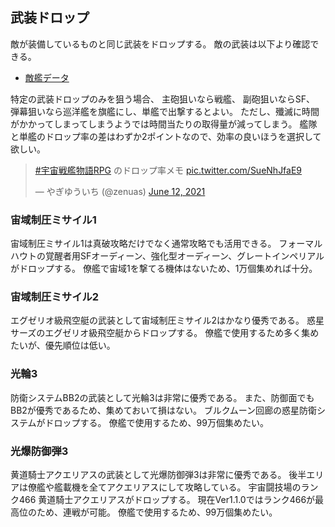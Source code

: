 ## 武装ドロップ

敵が装備しているものと同じ武装をドロップする。
敵の武装は以下より確認できる。

* [敵艦データ](https://docs.google.com/spreadsheets/d/1VJwT5TLADusvgFh__hNiPMehEG7NptADB-4GO-5hSI4/edit?usp=sharing)

特定の武装ドロップのみを狙う場合、
主砲狙いなら戦艦、
副砲狙いならSF、
弾幕狙いなら巡洋艦を旗艦にし、単艦で出撃するとよい。
ただし、殲滅に時間がかかってしまってしまうようでは時間当たりの取得量が減ってしまう。
艦隊と単艦のドロップ率の差はわずか2ポイントなので、効率の良いほうを選択して欲しい。

<blockquote class="twitter-tweet"><p lang="ja" dir="ltr"><a href="https://twitter.com/hashtag/%E5%AE%87%E5%AE%99%E6%88%A6%E8%89%A6%E7%89%A9%E8%AA%9ERPG?src=hash&amp;ref_src=twsrc%5Etfw">#宇宙戦艦物語RPG</a> のドロップ率メモ <a href="https://t.co/SueNhJfaE9">pic.twitter.com/SueNhJfaE9</a></p>&mdash; やぎゆういち (@zenuas) <a href="https://twitter.com/zenuas/status/1403690220298465281?ref_src=twsrc%5Etfw">June 12, 2021</a></blockquote> <script async src="https://platform.twitter.com/widgets.js" charset="utf-8"></script>


### 宙域制圧ミサイル1
宙域制圧ミサイル1は真破攻略だけでなく通常攻略でも活用できる。
フォーマルハウトの覚醒者用SFオーディーン、強化型オーディーン、グレートインペリアルがドロップする。
僚艦で宙域1を撃てる機体はないため、1万個集めれば十分。

### 宙域制圧ミサイル2
エグゼリオ級飛空艇の武装として宙域制圧ミサイル2はかなり優秀である。
惑星サーズのエグゼリオ級飛空艇からドロップする。
僚艦で使用するため多く集めたいが、優先順位は低い。

### 光輪3
防衛システムBB2の武装として光輪3は非常に優秀である。
また、防御面でもBB2が優秀であるため、集めておいて損はない。
ブルクムーン回廊の惑星防衛システムがドロップする。
僚艦で使用するため、99万個集めたい。

### 光爆防御弾3
黄道騎士アクエリアスの武装として光爆防御弾3は非常に優秀である。
後半エリアは僚艦や艦載機を全てアクエリアスにして攻略している。
宇宙闘技場のランク466 黄道騎士アクエリアスがドロップする。
現在Ver1.1.0ではランク466が最高位のため、連戦が可能。
僚艦で使用するため、99万個集めたい。
